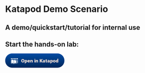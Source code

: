 # Katapod Demo Scenario

## A demo/quickstart/tutorial for internal use

## Start the hands-on lab:

[![Open in KataPod](https://github.com/DataStax-Academy/katapod-shared-assets/blob/main/images/open-in-katapod.png)](https://gitpod.io/#https://github.com/hemidactylus/katapod-demo-scenario.git)

